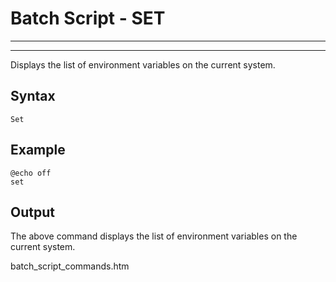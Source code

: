 # Batch Script - SET

---



---

Displays the list of environment variables on the current system.

## Syntax

```
Set
```

## Example

```
@echo off 
set
```

## Output

The above command displays the list of environment variables on the current system.

batch\_script\_commands.htm

